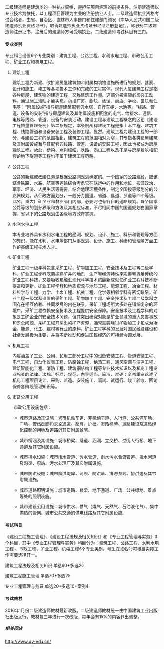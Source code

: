 二级建造师是建筑类的一种执业资格，是担任项目经理的前提条件。注册建造师以专业技术为依托，以工程项目管理为主业的注册执业人士。二级建造师执业资格考试合格者，由省、自治区、直辖市人事部门和住建部门颁发《中华人民共和国二级建造师执业资格证书》。取得建造师执业资格证书经过注册登记后，即获得二级建造师注册证书，注册后的建造师方可受聘执业。二级建造师考试科目有三门。



#### 专业类别

专业科目设置6个专业类别：建筑工程、公路工程、水利水电工程、市政公用工程、矿业工程和机电工程。

1. 建筑工程

   ​		建筑工程为新建、改扩建房屋建筑物和附属构筑物设施所进行的规划、甚察、设计和施工、峻工等各项技术工作和完成的工程实体。现代大厦建筑工程是指各种房屋、建筑物的建造工程，又称建筑工作量。这部分投资额必须兴工动料，通过施工活动才能实现。包括厂房、剧院、旅馆、商店、学校、医院和住宅等：“附属设施”指与房屋建筑配套的水塔、自行车棚、水池等。“线路、管道、设备的安装”指与房屋建筑及其附属设施相配套的电气、给排水、通信、电梯等线路、管道、设备的安装活动。建设工程与建筑工程概念的区别《建设工程质量管理条例》第二条规定，本条例所称建设工程是指土木工程、建筑工程、线路管道和设备安装工程及装修工程。显然，建筑工程为建设工程的一部分，与建设工程的范围相比，建筑工程的范围相对为窄，其专指各类房屋建筑及其附属设施和与其配套的线路、管道、设备的安装工程，因此也被成为房屋建筑工程。故此，桥梁、水利枢纽、铁路、港口工程以及不是与房屋建筑相配套的地下隧道等工程均不属于建筑工程范畴。

2. 公路工程

   ​		公路的新建或改建任务是根据公路网规划确定的。一个国家的公路建设，应该结合铁路、水路、航空等运输综合考虑它在联运中的作用和地位，按其政治、军事、经济、人民生活等需要，结合地理环境条件，制定全国按等级划分的公路网规划。从行政方面划分，一般分为国道、省道、县道、乡道等四个等级。此外，重大厂矿企业和林业部门内部，必要时也有各自的道路规划。每个国家公路等级的划分界限和方法及其相应标准，不尽相同中国的国道规划由国家掌握，省以下的公路规划由各级地方政府掌握。

3. 水利水电工程

   ​		本专业培养具有水利水电工程的勘测、规划、设计、施工、科研和管理等方面的知识，能在水利、水电等部门从事规划、设计、施工、科研和管理等方面工作的高级工程技术人才。

4. 矿业工程

   ​		矿业工程一级学科包含采矿工程、矿物加工工程、安全技术及工程等二级学科。矿业工程学科既要按照矿井的地质、生产和经济特性来完善和发展传统的矿业工程科技，又要吸收和融汇现代科学技术的最新成就使矿业工程科技不断提高和更新。矿业工程学科和地质资源与地质工程、能源工程、冶金工程、材料科学与工程、力学、土木工程、机械工程、化学等相邻学科有密切联系。矿业工程一级学科设置的采矿工程、矿物加工工程、安全技术及工程二级学科之间存在相互依赖、共同发展的内在联系。采矿工程场所大多处在错综复杂的环境中，采矿工程依赖安全技术及工程提供安全保障。安全技术及工程学科的对象是工矿企业的安全技术问题，但其突出研究对象是矿业领域的重大灾害事故和安全问题。采矿工程开采出的矿产资源，通常需要经过矿物加工才能成为冶金、能源、化工、建材等行业的原料。矿业工程学科的发展对国民经济建设和社会发展极为重要，并将不断推动和促进国民经济的可持续协调发展。

5. 机电工程

   ​		内容涵盖了工业、公用、民用三部分工程中的设备安装工程、管道安装工程、电气工程、自动化仪表工程、防腐蚀工程、绝热工程、通风空调与洁净工程、建筑智能化工程、消防工程、建筑钢结构工程等专业技术知识以及机电工程专业相关的法律、法规、标准、规范，内容适当、简洁、准确；全书重点论述了机电工程项目设计、采购、监造、安装施工、调试、试运行、竣工验收、回访保修各阶段管理知识等。

6. 市政公用工程

   ​		市政公用设施包括：

   * 城市道路及其设施：城市机动车道、非机动车道、人行道、公共停车场、广场、管线走廊和安全通道、路肩、护栏、街路标牌、道路建设及道路绿化控制的用地及道路的其它附属设施。

   * 城市桥涵及其设施：城市桥梁、隧道、涵洞、立交桥、过街人行桥、地下通道及其它附属设施。

   * 城市排水设施：城市雨水管道、污水管道、雨水污水合流管道、排水河道及沟渠、泵站、污水处理厂及其它附属设施。

   * 城市防洪设施：城市防洪堤岸、河坝、防洪墙、排涝泵站、排洪道及其它附属设施。

   * 城市道路照明设施：城市道路、桥梁、地下通道、广场、公共绿地、景点等处的照明设施。

   * 城市建设公用设施：城市供水、供气（煤气、天然气、石油液化气）、集中供热的管网、城市公共交通的供电线路及其它附属设施。



#### 考试科目

《建设工程施工管理》、《建设工程法规及相关知识》和《专业工程管理与实务》3个科目，其中《专业工程管理与实务》科目分为：建筑工程、公路工程、水利水电工程 、市政工程、矿业工程、机电工程6个专业类别，考生在报名时可根据实际工作需要选择其一。

建筑工程法规及相关知识 单选60+多选20

建筑工程施工管理	单选70+多选25

专业工程管理与务识	单选20+多选10+案例4

#### 考试教材

2016年1月份二级建造师教材最新改版。二级建造师教材统一由中国建筑工业出版社出版发行，教材每三年进行一次改版，每年会有15%的内容作出调整。





##### 相关网站

http://www.dy-edu.cn/
